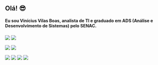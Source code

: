 ## Olá! 😎

#### Eu sou Vinícius Vilas Boas, analista de TI e graduado em ADS (Análise e Desenvolvimento de Sistemas) pelo SENAC.

###

![](https://raw.githubusercontent.com/vinivilasboas/github-stats/master/generated/overview.svg#gh-dark-mode-only)
![](https://raw.githubusercontent.com/vinivilasboas/github-stats/master/generated/overview.svg#gh-light-mode-only)

![](https://raw.githubusercontent.com/vinivilasboas/github-stats/master/generated/languages.svg#gh-dark-mode-only)
![](https://raw.githubusercontent.com/vinivilasboas/github-stats/master/generated/languages.svg#gh-light-mode-only)
  
<div> 
  <a href="https://www.linkedin.com/in/vinivilasboas/" target="_blank"><img src="https://img.shields.io/badge/-LinkedIn-%230077B5?style=for-the-badge&logo=linkedin&logoColor=white" target="_blank"></a> 
  <a href = "mailto:vinivilasboas@gmail.com"><img src="https://img.shields.io/badge/-Gmail-%23333?style=for-the-badge&logo=gmail&logoColor=white" target="_blank"></a>
  <a href="https://www.instagram.com/vini.vilas.boas/" target="_blank"><img src="https://img.shields.io/badge/-Instagram-%23E4405F?style=for-the-badge&logo=instagram&logoColor=white" target="_blank"></a>
  <a href="https://twitter.com/vinivilasboas_" target="_blank"><img src="https://img.shields.io/badge/Twitter-1DA1F2?style=for-the-badge&logo=twitter&logoColor=white" target="_blank"></a>
</div>
